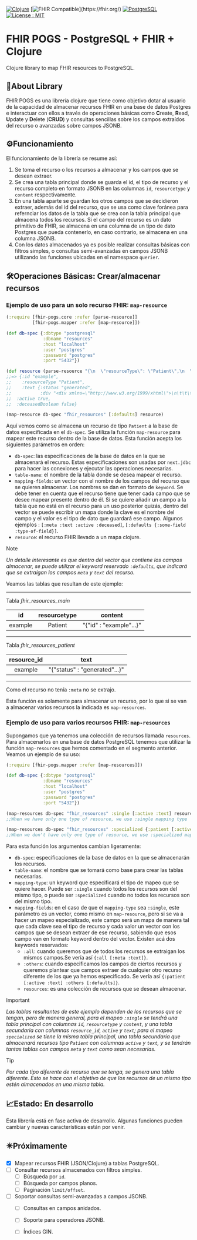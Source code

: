 [![Clojure](https://img.shields.io/badge/clojure-1.12.1-blue?logo=clojure&logoColor=white)](https://clojure.org/) 
[![FHIR Compatible](https://img.shields.io/badge/FHIR-Compatible-orange?)](https://fhir.org/)
[![PostgreSQL](https://img.shields.io/badge/PostgreSQL-16.5-blue?logo=postgresql&logoColor=white)](https://www.postgresql.org/)
[![License : MIT](https://img.shields.io/badge/License-MIT-yellow.svg)](./LICENSE)
# FHIR POGS - PostgreSQL + FHIR + Clojure
Clojure library to map FHIR resources to PostgreSQL.
## 📑About Library
FHIR POGS es una librería clojure que tiene como objetivo dotar al usuario de la capacidad de almacenar recursos FHIR en una base de datos Postgres e interactuar con ellos a través de operaciones básicas como **C**reate, **R**ead, **U**pdate y **D**elete (**CRUD**) y consultas sencillas sobre los campos extraídos del recurso o avanzadas sobre campos JSONB.

## ⚙️Funcionamiento
El funcionamiento de la librería se resume así:

1. Se toma el recurso o los recursos a almacenar y los campos que se desean extraer.
2. Se crea una tabla principal donde se guarda el id, el tipo de recurso y el recurso completo en formato JSONB en las columnas `id`, `resourcetype` y `content` respectivamente.
3. En una tabla aparte se guardan los otros campos que se decidieron extraer, además del id del recurso, que se usa como clave foránea para refernciar los datos de la tabla que se crea con la tabla principal que almacena todos los recursos. Si el campo del  recurso es un dato primitivo de FHIR, se almacena en una columna de un tipo de dato Postgres que pueda contenerlo, en caso contrario, se almacena en una columna JSONB.
4. Con los datos almacenados ya es posible realizar consultas básicas con filtros simples, o consultas semi-avanzadas en campos JSONB utilizando las funciones ubicadas en el namespace `querier`.

## 🛠️Operaciones Básicas: Crear/almacenar recursos

### Ejemplo de uso para un solo recurso FHIR: `map-resource`
```clj
(:require [fhir-pogs.core :refer [parse-resource]]
          [fhir-pogs.mapper :refer [map-resource]])

(def db-spec {:dbtype "postgresql"
              :dbname "resources"
              :host "localhost"
              :user "postgres"
              :password "postgres"
              :port "5432"})

(def resource (parse-resource "{\n  \"resourceType\": \"Patient\",\n  \"id\": \"exampl\",\n  \"text\": {\n    \"status\": \"generated\",\n    \"div\": \"<div xmlns=\\\"http://www.w3.org/1999/xhtml\\\">\\n\\t\\t\\t<table>\\n\\t\\t\\t\\t<tbody>\\n\\t\\t\\t\\t\\t<tr>\\n\\t\\t\\t\\t\\t\\t<td>Name</td>\\n\\t\\t\\t\\t\\t\\t<td>Peter James \\n              <b>Chalmers</b> (&quot;Jim&quot;)\\n</td>\\n\\t\\t\\t\\t\\t</tr>\\n\\t\\t\\t\\t\\t</div>\"\n  },\n  \"active\": true,\n  \"deceasedBoolean\": false\n}\n"))
;;=> {:id "example",
;;    :resourceType "Patient",
;;    :text {:status "generated",
;;           :div "<div xmlns=\"http://www.w3.org/1999/xhtml\">\n\t\t\t<table>\n\t\t\t\t<tbody>\n\t\t\t\t\t<tr>\n\t\t\t\t\t\t<td>Name</td>\n\t\t\t\t\t\t<td>Peter James \n              <b>Chalmers</b> (&quot;Jim&quot;)\n</td>\n\t\t\t\t\t</tr>\n\t\t\t\t\t</div>"},
;;  :active true,
;;  :deceasedBoolean false}

(map-resource db-spec "fhir_resources" [:defaults] resource)
```
Aquí vemos como se almacena un recurso de tipo `Patient`  a la base de datos especificada en el `db-spec`. Se utiliza la función `map-resource` para mapear este recurso dentro de la base de datos. Esta función acepta los siguientes parámetros en orden:
- `db-spec`: las especificaciones de la base de datos en la que se almacenará el recurso. Estas especificaciones son usadas por `next.jdbc` para hacer las conexiones y ejecutar las operaciones necesarias.
- `table-name`: el nombre de la tabla donde se desea mapear el recurso.
- `mapping-fields`: un vector con el nombre de los campos del recurso que se quieren almacenar. Los nombres se dan en formato de `keyword`. Se debe tener en cuenta que el recurso tiene que tener cada campo que se desee mapear presente dentro de él. Si se quiere añadir un campo a la tabla que no está en el recurso para un uso posterior quizás, dentro del vector se puede escribir un mapa donde la clave es el nombre del campo y el valor es el tipo de dato que guardará ese campo. Algunos ejemplos : `[:meta :text :active :deceased]`, `[:defaults {:some-field :type-of-field}]`.
- `resource`: el recurso FHIR llevado a un mapa clojure.

> [!NOTE]
>  *Un detalle interesante es que dentro del vector que contiene los campos almacenar, se puede utilizar el keyword reservado `:defaults`, que indicará que se extraigan los campos `meta` y `text` del recurso.*

Veamos las tablas que resultan de este ejemplo:

---
Tabla *fhir_resources_main*

|id|resourcetype|content|
|:-:|:----------:|:-----:|
|example|Patient|"{"id" : "example"...}"|
---
Tabla *fhir_resources_patient*

|resource_id|text|
|:---------:|:--:|
|example|"{"status" : "generated"...}"|
---
Como el recurso no tenía `:meta` no se extrajo.

 Esta función es solamente para almacenar un recurso, por lo que si se van a almacenar varios recursos la indicada es `map-resources`.

### Ejemplo de uso para varios recursos FHIR: `map-resources`
Supongamos que ya tenemos una colección de recursos llamada `resources`. Para almacenarlos en una base de datos PostgreSQL tenemos que utilizar la función `map-resources` que hemos comentado en el segmento anterior. Veamos un ejemplo de su uso:

```clj
(:require [fhir-pogs.mapper :refer [map-resources]])

(def db-spec {:dbtype "postgresql"
              :dbname "resources"
              :host "localhost"
              :user "postgres"
              :password "postgres"
              :port "5432"})

(map-resources db-spec "fhir_resources" :single [:active :text] resources)
;;When we have only one type of resource, we use :single mapping type

(map-resources db-spec "fhir_resources" :specialized {:patient [:active :text] :others [:defaults]} resources)
;;When we don't have only one type of resource, we use :specialized mapping type
```
Para esta función los argumentos cambian ligeramente:
- `db-spec`: especificaciones de la base de datos en la que se almacenarán los recursos.
- `table-name`: el nombre que se tomará como base para crear las tablas necesarias.
- `mapping-type`: un keyword que especificará el tipo de mapeo que se quiere hacer. Puede ser `:single` cuando todos los recursos son del mismo tipo, o puede ser `:specialized` cuando no todos los recursos son del mismo tipo.
- `mapping-fields`: en el caso de que el `mapping-type` sea `:single`, este parámetro es un vector, como mismo en `map-resource`, pero si se va a hacer un mapeo especializado, este campo será un mapa de manera tal que cada clave sea el tipo de recurso y cada valor un vector con los campos que se desean extraer de ese recurso, sabiendo que esos campo van en formato keyword dentro del vector. Existen acá dos keywords reservados: 
  - `:all`: cuando queremos que de todos los recursos se extraigan los mismos campos.Se vería así `{:all [:meta :text]}`.
  - `:others`: cuando especificamos los campos de ciertos recursos y queremos plantear que campos extraer de cualquier otro recurso diferente de los que ya hemos especificado. Se vería así `{:patient [:active :text] :others [:defaults]}`.
  - `resources`: es una colección de recursos que se desean almacenar.

> [!IMPORTANT]
> *Las tablas resultantes de este ejemplo dependen de los recursos que se tengan, pero de manera general, para el mapeo `:single` se tendrá una tabla principal con columnas `id`, `resourcetype` y `content`, y una tabla secundaria con columnas `resource_id`, `active` y `text`; para el mapeo `specialized` se tiene la misma tabla principal, una tabla secundaria que almacenará recursos tipo `Patient` con columnas `active` y `text`, y se tendrán tantas tablas con campos `meta` y `text` como sean necesarias.*

> [!TIP] 
> *Por cada tipo diferente de recurso que se tenga, se genera una tabla diferente. Esto se hace con el objetivo de que los recursos de un mismo tipo estén almacenados en una misma tabla.* 
## 📈Estado: En desarrollo

Esta librería está en fase activa de desarrollo. Algunas funciones pueden cambiar y nuevas características están por venir.

## ✴️Próximamente
- [X] Mapear recursos FHIR (JSON/Clojure) a tablas PostgreSQL.
- [ ] Consultar recursos almacenados con filtros simples.
  - [ ] Búsqueda por `id`.
  - [ ] Búsqueda por campos planos.
  - [ ] Paginación `limit/offset`. 
- [ ] Soportar consultas semi-avanzadas a campos JSONB.
  - [ ] Consultas en campos anidados.
  - [ ] Soporte para operadores JSONB.
  - [ ] Índices GIN.


